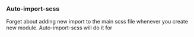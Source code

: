 ### Auto-import-scss

Forget about adding new import to the main scss file whenever you create new module. Auto-import-scss will do it for
